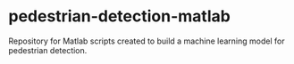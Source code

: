 # pedestrian-detection-matlab
Repository for Matlab scripts created to build a machine learning model for pedestrian detection. 
